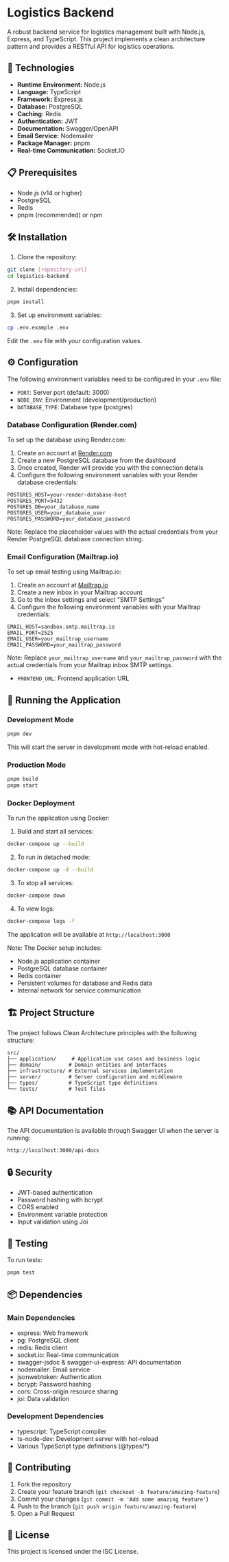 # Logistics Backend

A robust backend service for logistics management built with Node.js, Express, and TypeScript. This project implements a clean architecture pattern and provides a RESTful API for logistics operations.

## 🚀 Technologies

- **Runtime Environment:** Node.js
- **Language:** TypeScript
- **Framework:** Express.js
- **Database:** PostgreSQL
- **Caching:** Redis
- **Authentication:** JWT
- **Documentation:** Swagger/OpenAPI
- **Email Service:** Nodemailer
- **Package Manager:** pnpm
- **Real-time Communication:** Socket.IO

## 📋 Prerequisites

- Node.js (v14 or higher)
- PostgreSQL
- Redis
- pnpm (recommended) or npm

## 🛠️ Installation

1. Clone the repository:
```bash
git clone [repository-url]
cd logistics-backend
```

2. Install dependencies:
```bash
pnpm install
```

3. Set up environment variables:
```bash
cp .env.example .env
```
Edit the `.env` file with your configuration values.

## ⚙️ Configuration

The following environment variables need to be configured in your `.env` file:

- `PORT`: Server port (default: 3000)
- `NODE_ENV`: Environment (development/production)
- `DATABASE_TYPE`: Database type (postgres)

### Database Configuration (Render.com)

To set up the database using Render.com:

1. Create an account at [Render.com](https://render.com)
2. Create a new PostgreSQL database from the dashboard
3. Once created, Render will provide you with the connection details
4. Configure the following environment variables with your Render database credentials:

```
POSTGRES_HOST=your-render-database-host
POSTGRES_PORT=5432
POSTGRES_DB=your_database_name
POSTGRES_USER=your_database_user
POSTGRES_PASSWORD=your_database_password
```

Note: Replace the placeholder values with the actual credentials from your Render PostgreSQL database connection string.

### Email Configuration (Mailtrap.io)

To set up email testing using Mailtrap.io:

1. Create an account at [Mailtrap.io](https://mailtrap.io)
2. Create a new inbox in your Mailtrap account
3. Go to the inbox settings and select "SMTP Settings"
4. Configure the following environment variables with your Mailtrap credentials:

```
EMAIL_HOST=sandbox.smtp.mailtrap.io
EMAIL_PORT=2525
EMAIL_USER=your_mailtrap_username
EMAIL_PASSWORD=your_mailtrap_password
```

Note: Replace `your_mailtrap_username` and `your_mailtrap_password` with the actual credentials from your Mailtrap inbox SMTP settings.

- `FRONTEND_URL`: Frontend application URL

## 🚀 Running the Application

### Development Mode
```bash
pnpm dev
```
This will start the server in development mode with hot-reload enabled.

### Production Mode
```bash
pnpm build
pnpm start
```

### Docker Deployment

To run the application using Docker:

1. Build and start all services:
```bash
docker-compose up --build
```

2. To run in detached mode:
```bash
docker-compose up -d --build
```

3. To stop all services:
```bash
docker-compose down
```

4. To view logs:
```bash
docker-compose logs -f
```

The application will be available at `http://localhost:3000`

Note: The Docker setup includes:
- Node.js application container
- PostgreSQL database container
- Redis container
- Persistent volumes for database and Redis data
- Internal network for service communication

## 🏗️ Project Structure

The project follows Clean Architecture principles with the following structure:

```
src/
├── application/     # Application use cases and business logic
├── domain/         # Domain entities and interfaces
├── infrastructure/ # External services implementation
├── server/         # Server configuration and middleware
├── types/          # TypeScript type definitions
└── tests/          # Test files
```

## 📚 API Documentation

The API documentation is available through Swagger UI when the server is running:
```
http://localhost:3000/api-docs
```

## 🔒 Security

- JWT-based authentication
- Password hashing with bcrypt
- CORS enabled
- Environment variable protection
- Input validation using Joi

## 🧪 Testing

To run tests:
```bash
pnpm test
```

## 📦 Dependencies

### Main Dependencies
- express: Web framework
- pg: PostgreSQL client
- redis: Redis client
- socket.io: Real-time communication
- swagger-jsdoc & swagger-ui-express: API documentation
- nodemailer: Email service
- jsonwebtoken: Authentication
- bcrypt: Password hashing
- cors: Cross-origin resource sharing
- joi: Data validation

### Development Dependencies
- typescript: TypeScript compiler
- ts-node-dev: Development server with hot-reload
- Various TypeScript type definitions (@types/*)

## 🤝 Contributing

1. Fork the repository
2. Create your feature branch (`git checkout -b feature/amazing-feature`)
3. Commit your changes (`git commit -m 'Add some amazing feature'`)
4. Push to the branch (`git push origin feature/amazing-feature`)
5. Open a Pull Request

## 📄 License

This project is licensed under the ISC License. 